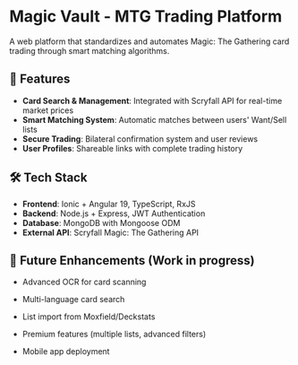 # Magic Vault - MTG Trading Platform

A web platform that standardizes and automates Magic: The Gathering card trading through smart matching algorithms.


## 🚀 Features

- **Card Search & Management**: Integrated with Scryfall API for real-time market prices
- **Smart Matching System**: Automatic matches between users' Want/Sell lists
- **Secure Trading**: Bilateral confirmation system and user reviews
- **User Profiles**: Shareable links with complete trading history

## 🛠️ Tech Stack

- **Frontend**: Ionic + Angular 19, TypeScript, RxJS  
- **Backend**: Node.js + Express, JWT Authentication  
- **Database**: MongoDB with Mongoose ODM  
- **External API**: Scryfall Magic: The Gathering API

## 🚧 Future Enhancements (Work in progress)

- Advanced OCR for card scanning

- Multi-language card search

- List import from Moxfield/Deckstats

- Premium features (multiple lists, advanced filters)

- Mobile app deployment

